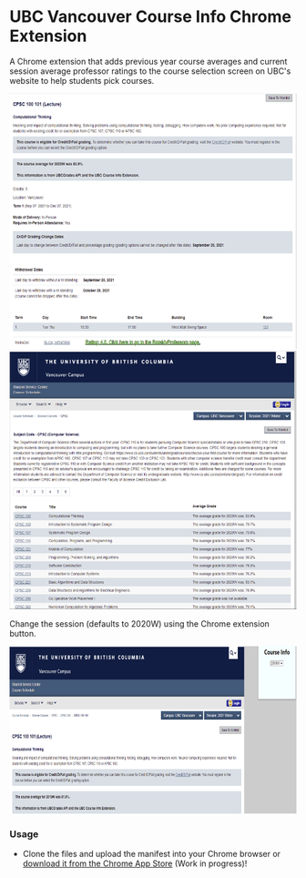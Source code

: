 # UBC Vancouver Course Info Chrome Extension

A Chrome extension that adds previous year course averages and current session average professor ratings to the course selection screen on UBC's website to help students pick courses.
<br>

<img src = "Images/CourseView.png" width="602" height = "449">

<img src = "Images/TableView.png" width="601" height = "454">

Change the session (defaults to 2020W) using the Chrome extension button.

<img src = "Images/Settings.png" width="733" height = "294">


### Usage
 - Clone the files and upload the manifest into your Chrome browser or [download it from the Chrome App Store]() (Work in progress)!




